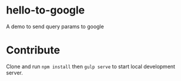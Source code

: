 # hello-to-google
A demo to send query params to google


# Contribute

Clone and run `npm install` then `gulp serve` to start local development server.
